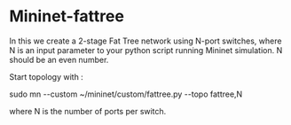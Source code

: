 # Mininet-fattree

In this we create a 2-stage Fat Tree network using N-port switches, where N is an input parameter to your python script running Mininet simulation. N should be an even number. 

Start topology with :

sudo mn --custom ~/mininet/custom/fattree.py --topo fattree,N 

where N is the number of ports per switch.
